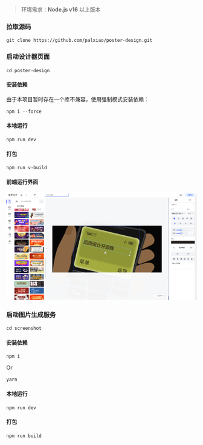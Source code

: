 > 环境需求：**Node.js v16** 以上版本

### 拉取源码

```
git clone https://github.com/palxiao/poster-design.git
```

### 启动设计器页面

```
cd poster-design
```

#### 安装依赖

由于本项目暂时存在一个库不兼容，使用强制模式安装依赖：

```
npm i --force
```

#### 本地运行

```
npm run dev
```

#### 打包

```
npm run v-build
```

#### 前端运行界面

![](../images/2023-7-16-1689491367478.png)

### 启动图片生成服务

```
cd screenshot
```

#### 安装依赖

```
npm i
```
Or
```
yarn
```

#### 本地运行

```
npm run dev
```

#### 打包

```
npm run build
```



